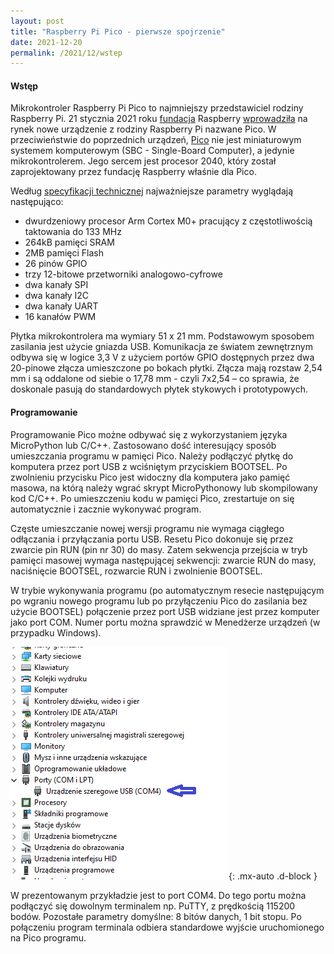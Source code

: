 ```yaml
---
layout: post
title: "Raspberry Pi Pico - pierwsze spojrzenie"
date: 2021-12-20
permalink: /2021/12/wstep
---
```


#### Wstęp

Mikrokontroler Raspberry Pi Pico to najmniejszy przedstawiciel rodziny Raspberry Pi. 21 stycznia 2021 roku [fundacja](https://www.raspberrypi.org/about/) Raspberry [wprowadziła](https://www.raspberrypi.org/blog/raspberry-pi-silicon-pico-now-on-sale/) na rynek nowe urządzenie z rodziny Raspberry Pi nazwane Pico.
W przeciwieństwie do poprzednich urządzeń, [Pico](https://www.raspberrypi.org/products/raspberry-pi-pico/) nie jest miniaturowym systemem komputerowym (SBC - Single-Board Computer), a jedynie mikrokontrolerem. Jego sercem jest procesor 2040, który został zaprojektowany przez fundację Raspberry właśnie dla Pico.

Według [specyfikacji technicznej](https://www.raspberrypi.com/documentation/microcontrollers/raspberry-pi-pico.html)  najważniejsze parametry wyglądają następująco:
- dwurdzeniowy procesor Arm Cortex M0+ pracujący z częstotliwością taktowania do 133 MHz
- 264kB pamięci SRAM
- 2MB pamięci Flash
- 26 pinów GPIO
- trzy 12-bitowe przetworniki analogowo-cyfrowe
- dwa kanały SPI
- dwa kanały I2C
- dwa kanały UART
- 16 kanałów PWM

Płytka mikrokontrolera ma wymiary 51 x 21 mm. Podstawowym sposobem zasilania jest użycie gniazda USB. Komunikacja ze światem zewnętrznym odbywa się w logice 3,3 V z użyciem portów GPIO dostępnych przez dwa 20-pinowe złącza umieszczone po bokach płytki. Złącza mają rozstaw 2,54 mm i są oddalone od siebie o 17,78 mm - czyli 7x2,54 – co sprawia, że doskonale pasują do standardowych płytek stykowych i prototypowych.

#### Programowanie

Programowanie Pico możne odbywać się z wykorzystaniem języka MicroPython lub C/C++. Zastosowano dość interesujący sposób umieszczania programu w pamięci Pico. Należy podłączyć płytkę do komputera przez port USB z wciśniętym przyciskiem BOOTSEL. Po zwolnieniu przycisku Pico jest widoczny dla komputera jako pamięć masowa, na którą należy wgrać skrypt MicroPythonowy lub skompilowany kod C/C++. Po umieszczeniu kodu w pamięci Pico, zrestartuje on się automatycznie i zacznie wykonywać program.

Częste umieszczanie nowej wersji programu nie wymaga ciągłego odłączania i przyłączania portu USB. Resetu Pico dokonuje się przez zwarcie pin RUN (pin nr 30) do masy. Zatem sekwencja przejścia w tryb pamięci masowej wymaga następującej sekwencji: zwarcie RUN do masy, naciśnięcie BOOTSEL, rozwarcie RUN i zwolnienie BOOTSEL.

W trybie wykonywania programu (po automatycznym resecie następującym po wgraniu nowego programu lub po przyłączeniu Pico do zasilania bez użycie BOOTSEL) połączenie przez port USB widziane jest przez komputer jako port COM. Numer portu można sprawdzić w Menedżerze urządzeń (w przypadku Windows).

![MU](/img/Menedzer_urzadzen_COM4.png){: .mx-auto .d-block }

W prezentowanym przykładzie jest to port COM4. Do tego portu można podłączyć się dowolnym terminalem np. PuTTY, z prędkością 115200 bodów. Pozostałe parametry domyślne: 8 bitów danych, 1 bit stopu. Po połączeniu program terminala odbiera standardowe wyjście uruchomionego na Pico programu.